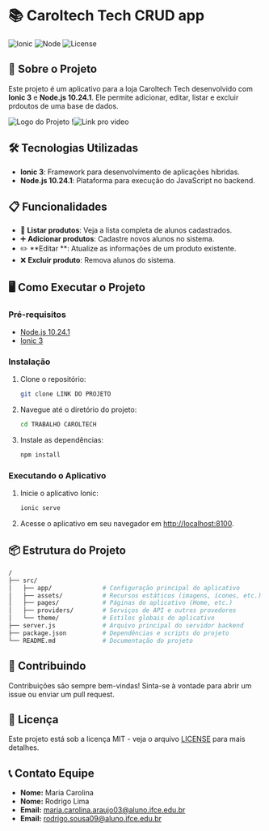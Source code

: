 
# 📚 Caroltech Tech CRUD app

![Ionic](https://img.shields.io/badge/Ionic-3.9.2-blue.svg)
![Node](https://img.shields.io/badge/Node-10.24.1-green.svg)
![License](https://img.shields.io/badge/License-MIT-yellow.svg)

## 🚀 Sobre o Projeto

Este projeto é um aplicativo para a loja Caroltech Tech desenvolvido com **Ionic 3** e **Node.js 10.24.1**. Ele permite adicionar, editar, listar e excluir prdoutos de uma base de dados. 

![Logo do Projeto](print.jpeg)
!![Link pro video](https://youtu.be/zNAZFDZPQHE?si=8QAvgerNSy6qZyX)

## 🛠️ Tecnologias Utilizadas

- **Ionic 3**: Framework para desenvolvimento de aplicações híbridas.
- **Node.js 10.24.1**: Plataforma para execução do JavaScript no backend.

## 📋 Funcionalidades

- 📄 **Listar produtos**: Veja a lista completa de alunos cadastrados.
- ➕ **Adicionar produtos**: Cadastre novos alunos no sistema.
- ✏️ **Editar **: Atualize as informações de um produto existente.
- ❌ **Excluir produto**: Remova alunos do sistema.

## 🖥️ Como Executar o Projeto

### Pré-requisitos

- [Node.js 10.24.1](https://nodejs.org/en/download/)
- [Ionic 3](https://ionicframework.com/docs/v3)

### Instalação

1. Clone o repositório:

    ```bash
    git clone LINK DO PROJETO
    ```

2. Navegue até o diretório do projeto:

    ```bash
    cd TRABALHO CAROLTECH
    ```

3. Instale as dependências:

    ```bash
    npm install
    ```

### Executando o Aplicativo

1. Inicie o aplicativo Ionic:

    ```bash
    ionic serve
    ```

2. Acesse o aplicativo em seu navegador em [http://localhost:8100](http://localhost:8100).

## 📦 Estrutura do Projeto

```bash
/
├── src/
│   ├── app/              # Configuração principal do aplicativo
│   ├── assets/           # Recursos estáticos (imagens, ícones, etc.)
│   ├── pages/            # Páginas do aplicativo (Home, etc.)
│   ├── providers/        # Serviços de API e outros provedores
│   └── theme/            # Estilos globais do aplicativo
├── server.js             # Arquivo principal do servidor backend
├── package.json          # Dependências e scripts do projeto
└── README.md             # Documentação do projeto
```

## 🤝 Contribuindo

Contribuições são sempre bem-vindas! Sinta-se à vontade para abrir um issue ou enviar um pull request.

## 📄 Licença

Este projeto está sob a licença MIT - veja o arquivo [LICENSE](LICENSE) para mais detalhes.

## 📞 Contato Equipe

- **Nome:** Maria Carolina
- **Nome:** Rodrigo Lima
- **Email:** maria.carolina.araujo03@aluno.ifce.edu.br
- **Email:** rodrigo.sousa09@aluno.ifce.edu.br

